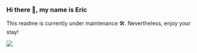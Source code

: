 ### Hi there 👋, my name is Eric

This readme is currently under maintenance 🛠️. Nevertheless, enjoy your stay!

![](https://data.whicdn.com/images/332042309/original.gif)
<!--
**ericlin11354/ericlin11354** is a ✨ _special_ ✨ repository because its `README.md` (this file) appears on your GitHub profile.

Here are some ideas to get you started:

- 🔭 I’m currently working on ...
- 🌱 I’m currently learning ...
- 👯 I’m looking to collaborate on ...
- 🤔 I’m looking for help with ...
- 💬 Ask me about ...
- 📫 How to reach me: ...
- 😄 Pronouns: ...
- ⚡ Fun fact: ...
-->
